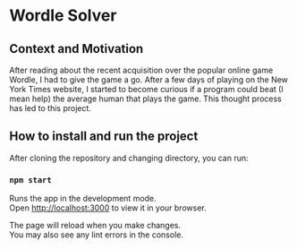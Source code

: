 # Wordle Solver

## Context and Motivation
After reading about the recent acquisition over the popular online game Wordle, I had to give the game a go. After a few days of playing on the New York Times website, I started to become curious if a program could beat (I mean help) the average human that plays the game. This thought process has led to this project.

## How to install and run the project

After cloning the repository and changing directory, you can run:

### `npm start`

Runs the app in the development mode.\
Open [http://localhost:3000](http://localhost:3000) to view it in your browser.

The page will reload when you make changes.\
You may also see any lint errors in the console.
